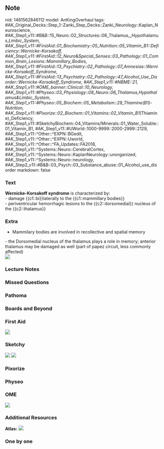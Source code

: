 ## Note
nid: 1481562846112
model: AnKingOverhaul
tags: #AK_Original_Decks::Step_1::Zanki_Step_Decks::Zanki_Neurology::Kaplan_Neuroscience, #AK_Step1_v11::#B&B::15_Neuro::02_Structures::08_Thalamus,_Hypothalamus,_Limbic_System, #AK_Step1_v11::#FirstAid::01_Biochemistry::05_Nutrition::05_Vitamin_B1::Deficiency::Wernicke-Korsakoff, #AK_Step1_v11::#FirstAid::12_Neuro_&_Special_Senses::03_Pathology::01_Common_Brain_Lesions::Mammillary_Bodies, #AK_Step1_v11::#FirstAid::13_Psychiatry::02_Pathology::07_Amnesias::Wernicke-Korsakoff_Syndrome, #AK_Step1_v11::#FirstAid::13_Psychiatry::02_Pathology::47_Alcohol_Use_Disorder::Wernicke-Korsakoff_Syndrome, #AK_Step1_v11::#NBME::21, #AK_Step1_v11::#OME_banner::Clinical::10_Neurology, #AK_Step1_v11::#Physeo::03_Physiology::08_Neuro::06_Thalamus,_Hypothalamus_&_Limbic_System, #AK_Step1_v11::#Physeo::05_Biochem::05_Metabolism::29_Thiamine_(B1)_-_Nutrition, #AK_Step1_v11::#Pixorize::02_Biochem::01_Vitamins::02_Vitamin_B1_(Thiamine)_Deficiency, #AK_Step1_v11::#SketchyBiochem::04_Vitamins/Minerals::01_Water_Soluble::01_Vitamin_B1, #AK_Step1_v11::#UWorld::1000-9999::2000-2999::2129, #AK_Step1_v11::^Other::^EXPN::BGedit, #AK_Step1_v11::^Other::^EXPN::Uworld, #AK_Step1_v11::^Other::^FA_Updates::FA2018, #AK_Step1_v11::^Systems::Neuro::CerebralCortex, #AK_Step1_v11::^Systems::Neuro::KaplanNeurology::unorganized, #AK_Step1_v11::^Systems::Neuro::neurology, #AK_Step2_v11::#B&B::03_Psych::03_Substance_abuse::01_Alcohol_use_disorder
markdown: false

### Text
<div>
  <b>Wernicke-Korsakoff syndrome</b> is characterized by:
</div>
<div>
  - damage {{c1::bi}}laterally to the {{c1::mammillary bodies}}
</div>
<div>
  - periventricular hemorrhagic lesions to the {{c2::dorsomedial}}
  nucleus of the {{c2::thalamus}}
</div>

### Extra
- Mammilary bodies are involved in recollective and spatial memory
<div>
  - the Dorsomedial nucleus of the thalamus plays a role in memory;
  anterior thalamus may be damaged as well (part of papez circuit,
  less commonly affected)
</div>
<div><img src="paste-14770392530945.jpg"></div>

### Lecture Notes


### Missed Questions


### Pathoma


### Boards and Beyond


### First Aid
<img src="tmpHJY_CY.png">

### Sketchy
<img src="Screen%20Shot%202021-01-07%20at%2015.30.57.jpg">
<img src="Screen%20Shot%202021-01-07%20at%2015.31.07.jpg">

### Pixorize


### Physeo


### OME
<div class="ome-widget">
  <a href=
  "https://onlinemeded.org/spa/neurology?ref=anki"><img src="_OME_AnkiFlashcards_Topic_2.png"></a>
</div>

### Additional Resources
<b>Atlas:</b> <img src="tmph7IZN7.png">

### One by one


